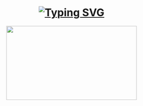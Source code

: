 <h1 align="center">
   <a href="https://git.io/typing-svg">
       <img src="https://readme-typing-svg.demolab.com?font=Fira+Code&duration=3000&pause=100&color=F05033&center=true&vCenter=true&multiline=true&width=435&height=60&lines=Hello+World%2C;I+am+Lemon+and+I+like+moths." alt="Typing SVG" />
    </a>
</h1>
<div align=center>
    <a href="https://github.com/anuraghazra/github-readme-stats">
        <img align="center" src="https://github-readme-stats.vercel.app/api/top-langs/?username=mothsfollow&layout=compact&theme=dracula&langs_count=8&hide_border=false&border_color=f05033" width="350" height="200"/>
    </a>
</ div>
